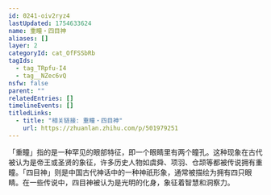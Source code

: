 ```yaml
---
id: 0241-oiv2ryz4
lastUpdated: 1754633624
name: 重瞳・四目神
aliases: []
layer: 2
categoryId: cat_OfFSSbRb
tagIds:
  - tag_TRpfu-I4
  - tag__NZec6vQ
nsfw: false
parent: ""
relatedEntries: []
timelineEvents: []
titledLinks:
  - title: "相关链接: 重瞳・四目神"
    url: https://zhuanlan.zhihu.com/p/501979251
---
```


「重瞳」指的是一种罕见的眼部特征，即一个眼睛里有两个瞳孔。这种现象在古代被认为是帝王或圣贤的象征，许多历史人物如虞舜、项羽、仓颉等都被传说拥有重瞳。「四目神」则是中国古代神话中的一种神祇形象，通常被描绘为拥有四只眼睛。在一些传说中，四目神被认为是光明的化身，象征着智慧和洞察力。